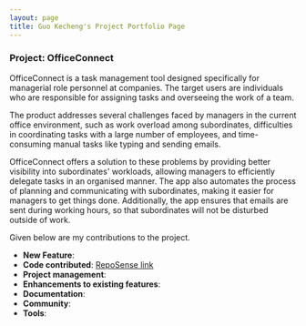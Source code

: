 ```yaml
---
layout: page
title: Guo Kecheng's Project Portfolio Page
---
```


### Project: OfficeConnect

OfficeConnect is a task management tool designed specifically for managerial role personnel at companies. The target
users are individuals who are responsible for assigning tasks and overseeing the work of a team.

The product addresses several challenges faced by managers in the current office environment, such as work overload
among subordinates, difficulties in coordinating tasks with a large number of employees, and time-consuming manual
tasks like typing and sending emails.

OfficeConnect offers a solution to these problems by providing better visibility into subordinates' workloads,
allowing managers to efficiently delegate tasks in an organised manner. The app also automates the process of planning
and communicating with subordinates, making it easier for managers to get things done. Additionally, the app ensures
that emails are sent during working hours, so that subordinates will not be disturbed outside of work.

Given below are my contributions to the project.

- **New Feature**:
- **Code contributed**: [RepoSense link]()
- **Project management**:
- **Enhancements to existing features**:
- **Documentation**:
- **Community**:
- **Tools**:
